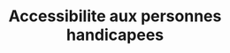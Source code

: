 ---
title: Accessibilite aux personnes handicapees
longTitle: 'Accessibilité aux personnes handicapées'
tags:
- gccommon
french:
- "[[Accessibility for persons with disabilities]]"
---